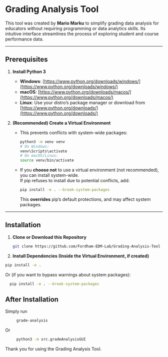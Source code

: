 # Grading Analysis Tool

This tool was created by **Mario Marku** to simplify grading data analysis for educators without requiring programming or data analytics skills. Its intuitive interface streamlines the process of exploring student and course performance data.

---

## Prerequisites

1. **Install Python 3**  
   - **Windows**: [https://www.python.org/downloads/windows/](https://www.python.org/downloads/windows/)  
   - **macOS**: [https://www.python.org/downloads/macos/](https://www.python.org/downloads/macos/)  
   - **Linux**: Use your distro’s package manager or download from [https://www.python.org/downloads/](https://www.python.org/downloads/)

2. **(Recommended) Create a Virtual Environment**  
   - This prevents conflicts with system-wide packages:
     ```bash
     python3 -m venv venv
     # On Windows:
     venv\Scripts\activate
     # On macOS/Linux:
     source venv/bin/activate
     ```
   - If you **choose not** to use a virtual environment (not recommended), you can install system-wide.  
     If pip refuses to install due to potential conflicts, add:
     ```bash
     pip install -e . --break-system-packages
     ```
     This **overrides** pip’s default protections, and may affect system packages.

---

## Installation

1. **Clone or Download this Repository**
   ```bash
   git clone https://github.com/Fordham-EDM-Lab/Grading-Analysis-Tool
   ```
2. **Install Dependencies (Inside the Virtual Environment, if created)**  
  ```bash
  pip install -e .
  ```
   Or (if you want to bypass warnings about system packages):
   ```bash
     pip install -e . --break-system-packages
   ```
## After Installation
   Simply run
   ```bash
        grade-analysis
   ```
   Or
   ```bash
        python3 -m src.gradeAnalysisGUI
   ```
Thank you for using the Grading Analysis Tool.



